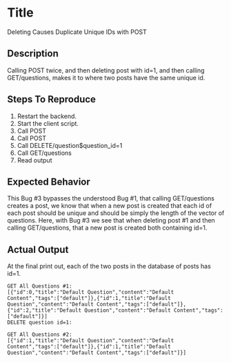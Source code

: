 # Title

Deleting Causes Duplicate Unique IDs with POST

## Description

Calling POST twice, and then deleting post with
id=1, and then calling GET/questions,
makes it to where two posts have the same unique id.

## Steps To Reproduce

1. Restart the backend.
2. Start the client script.
3. Call POST
4. Call POST
5. Call DELETE/question$question_id=1
6. Call GET/questions
7. Read output

## Expected Behavior

This Bug #3 bypasses the understood Bug #1, that calling
GET/questions creates a post, we know that when a new
post is created that each id of each post should be unique
and should be simply the length of the vector of questions.
Here, with Bug #3 we see that when deleting post #1 and
then calling GET/questions, that a new post is created
both containing id=1.

## Actual Output

At the final print out, each of the two posts in the
database of posts has id=1.

```
GET All Questions #1: 
[{"id":0,"title":"Default Question","content":"Default Content","tags":["default"]},{"id":1,"title":"Default Question","content":"Default Content","tags":["default"]},{"id":2,"title":"Default Question","content":"Default Content","tags":["default"]}]
DELETE question id=1: 

GET All Questions #2: 
[{"id":1,"title":"Default Question","content":"Default Content","tags":["default"]},{"id":1,"title":"Default Question","content":"Default Content","tags":["default"]}]
```
